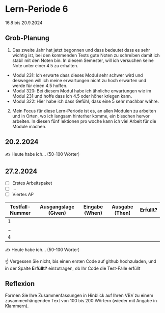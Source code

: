 # Lern-Periode 6

16.8 bis 20.9.2024

## Grob-Planung

1. Das zweite Jahr hat jetzt begonnen und dass bedeutet dass es sehr wichtig ist, bei den kommenden Tests gute Noten zu schreiben damit ich stabil mit den Noten bin.
In diesem Semester, will ich versuchen keine Note unter einer 4.5 zu erhalten.
- Modul 231: Ich erwarte dass dieses Modul sehr schwer wird und deswegen will ich meine erwartungen nicht zu hoch erwarten und werde für einen 4.5 hoffen.
- Modul 320: Bei diesem Modul habe ich ähnliche erwartungen wie im Modul 231 und hoffe dass ich 4.5 oder höher kriegen kann.
- Modul 322: Hier habe ich dass Gefühl, dass eine 5 sehr machbar währe.

2. Mein Focus für diese Lern-Periode ist es, an allen Modulen zu arbeiten und in Orten, wo ich langsam hinterher komme, ein bisschen hervor arbeiten. In diesen fünf lektionen pro woche kann ich viel Arbeit für die Module machen.

## 20.2.2024

✍️ Heute habe ich... (50-100 Wörter)

## 27.2.2024

- [ ] Erstes Arbeitspaket
- [ ] ...
- [ ] Viertes AP

| Testfall-Nummer | Ausgangslage (Given) | Eingabe (When) | Ausgabe (Then) | Erfüllt? |
| --------------- | -------------------- | -------------- | -------------- | -------- |
| 1               |                      |                |                |          |
| ...             |                      |                |                |          |
| 4               |                      |                |                |          |

✍️ Heute habe ich... (50-100 Wörter)

☝️ Vergessen Sie nicht, bis einen ersten Code auf github hochzuladen, und in der Spalte **Erfüllt?** einzutragen, ob Ihr Code die Test-Fälle erfüllt



## Reflexion

Formen Sie Ihre Zusammenfassungen in Hinblick auf Ihren VBV zu einem zusammenhängenden Text von 100 bis 200 Wörtern (wieder mit Angabe in Klammern).
